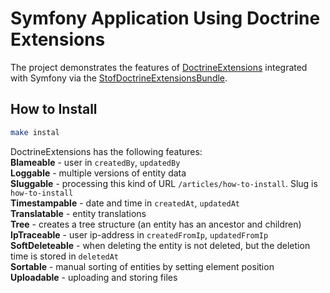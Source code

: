 # Symfony Application Using Doctrine Extensions

The project demonstrates the features of [DoctrineExtensions](https://github.com/doctrine-extensions/DoctrineExtensions) integrated with Symfony via the [StofDoctrineExtensionsBundle](https://github.com/stof/StofDoctrineExtensionsBundle).  

## How to Install
```bash
make instal
```

DoctrineExtensions has the following features:  
<b>Blameable</b> - user in `createdBy`, `updatedBy`  
<b>Loggable</b> - multiple versions of entity data  
<b>Sluggable</b> - processing this kind of URL `/articles/how-to-install`. Slug is `how-to-install`  
<b>Timestampable</b> - date and time in `createdAt`, `updatedAt`  
<b>Translatable</b> - entity translations  
<b>Tree</b> - creates a tree structure (an entity has an ancestor and children)  
<b>IpTraceable</b> - user ip-address in `createdFromIp`, `updatedFromIp`  
<b>SoftDeleteable</b> - when deleting the entity is not deleted, but the deletion time is stored in `deletedAt`  
<b>Sortable</b> - manual sorting of entities by setting element position  
<b>Uploadable</b> - uploading and storing files
